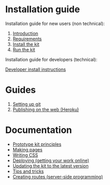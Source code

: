 # Installation guide

Installation guide for new users (non technical):

1. [Introduction](install/introduction.md)
2. [Requirements](install/requirements.md)
3. [Install the kit](install/install-the-kit.md)
4. [Run the kit](install/run-the-kit.md)

Installation guide for developers (technical):

[Developer install instructions](developer-install-instructions.md)

# Guides

1. [Setting up git](guides/setting-up-git.md)
1. [Publishing on the web (Heroku)](guides/publishing-on-heroku.md)

# Documentation

- [Prototype kit principles](principles.md)
- [Making pages](making-pages.md)
- [Writing CSS](writing-css.md)
- [Deploying (getting your work online)](deploying.md)
- [Updating the kit to the latest version](updating-the-kit.md)
- [Tips and tricks](tips-and-tricks.md)
- [Creating routes (server-side programming)](creating-routes.md)
